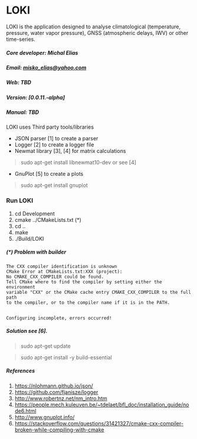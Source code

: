 # LOKI

LOKI is the application designed to analyse climatological (temperature, pressure, water vapor pressure), GNSS (atmospheric delays, IWV) or other time-series.

##### Core developer: Michal Elias 
##### Email: misko_elias@yahoo.com 
##### Web: TBD 
##### Version: [0.0.11.-alpha]
##### Manual: TBD

LOKI uses Third party tools/libraries
* JSON parser [1] to create a parser
* Logger [2] to create a logger file
* Newmat library [3], [4] for matrix calculations

> sudo apt-get install libnewmat10-dev or see [4]

* GnuPlot [5] to create a plots

> sudo apt-get install gnuplot

### Run LOKI

1. cd Development
2. cmake ../CMakeLists.txt (*)
3. cd ..
4. make
5. ./Build/LOKI

##### (*) Problem with builder
```
The CXX compiler identification is unknown
CMake Error at CMakeLists.txt:XXX (project):
No CMAKE_CXX_COMPILER could be found.
Tell CMake where to find the compiler by setting either the environment
variable "CXX" or the CMake cache entry CMAKE_CXX_COMPILER to the full
path
to the compiler, or to the compiler name if it is in the PATH.


Configuring incomplete, errors occurred!
```

##### Solution see [6].
> sudo apt-get update

>sudo apt-get install -y build-essential


##### References
1. https://nlohmann.github.io/json/
2. https://github.com/fjanisze/logger
3. http://www.robertnz.net/nm_intro.htm
4. https://people.mech.kuleuven.be/~tdelaet/bfl_doc/installation_guide/node6.html
5. http://www.gnuplot.info/
6. https://stackoverflow.com/questions/31421327/cmake-cxx-compiler-broken-while-compiling-with-cmake
